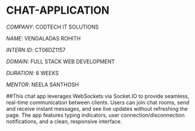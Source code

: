 # CHAT-APPLICATION

*COMPANY*: CODTECH IT SOLUTIONS

*NAME*: VENGALADAS ROHITH

*INTERN ID*: CT06DZ1157

*DOMAIN*: FULL STACK WEB DEVELOPMENT

*DURATION*: 6 WEEKS

*MENTOR*: NEELA SANTHOSH

##This chat app leverages WebSockets via Socket.IO to provide seamless, real-time communication between clients. Users can join chat rooms, send and receive instant messages, and see live updates without refreshing the page. The app features typing indicators, user connection/disconnection notifications, and a clean, responsive interface.
